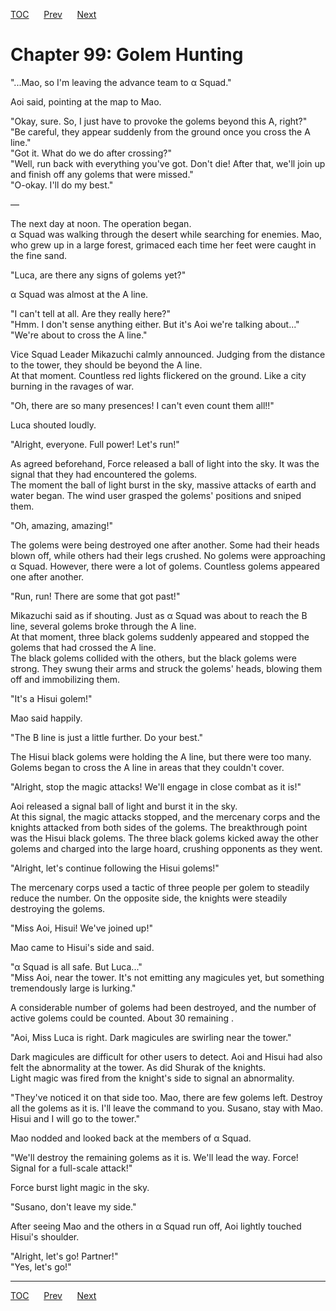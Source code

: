 [TOC](../readme.md)&nbsp;&nbsp;&nbsp;&nbsp;&nbsp;&nbsp;[Prev](section_0013.md)&nbsp;&nbsp;&nbsp;&nbsp;&nbsp;&nbsp;[Next](section_0015.md)



# Chapter 99: Golem Hunting

"...Mao, so I'm leaving the advance team to α Squad."  
  
Aoi said, pointing at the map to Mao.  
  
"Okay, sure. So, I just have to provoke the golems beyond this A,
right?"  
"Be careful, they appear suddenly from the ground once you cross the A
line."  
"Got it. What do we do after crossing?"  
"Well, run back with everything you've got. Don't die! After that, we'll
join up and finish off any golems that were missed."  
"O-okay. I'll do my best."  
  
—  
  
The next day at noon. The operation began.  
α Squad was walking through the desert while searching for enemies. Mao,
who grew up in a large forest, grimaced each time her feet were caught
in the fine sand.  
  
"Luca, are there any signs of golems yet?"  
  
α Squad was almost at the A line.  
  
"I can't tell at all. Are they really here?"  
"Hmm. I don't sense anything either. But it's Aoi we're talking
about..."  
"We're about to cross the A line."  
  
Vice Squad Leader Mikazuchi calmly announced. Judging from the distance
to the tower, they should be beyond the A line.  
At that moment. Countless red lights flickered on the ground. Like a
city burning in the ravages of war.  
  
"Oh, there are so many presences! I can't even count them all!!"  
  
Luca shouted loudly.  
  
"Alright, everyone. Full power! Let's run!"  
  
As agreed beforehand, Force released a ball of light into the sky. It
was the signal that they had encountered the golems.  
The moment the ball of light burst in the sky, massive attacks of earth
and water began. The wind user grasped the golems' positions and sniped
them.  
  
"Oh, amazing, amazing!"  
  
The golems were being destroyed one after another. Some had their heads
blown off, while others had their legs crushed. No golems were
approaching α Squad. However, there were a lot of golems. Countless
golems appeared one after another.  
  
"Run, run! There are some that got past!"  
  
Mikazuchi said as if shouting. Just as α Squad was about to reach the B
line, several golems broke through the A line.  
At that moment, three black golems suddenly appeared and stopped the
golems that had crossed the A line.  
The black golems collided with the others, but the black golems were
strong. They swung their arms and struck the golems' heads, blowing them
off and immobilizing them.  
  
"It's a Hisui golem!"  
  
Mao said happily.  
  
"The B line is just a little further. Do your best."  
  
The Hisui black golems were holding the A line, but there were too many.
Golems began to cross the A line in areas that they couldn't cover.  
  
"Alright, stop the magic attacks! We'll engage in close combat as it
is!"  
  
Aoi released a signal ball of light and burst it in the sky.  
At this signal, the magic attacks stopped, and the mercenary corps and
the knights attacked from both sides of the golems. The breakthrough
point was the Hisui black golems. The three black golems kicked away the
other golems and charged into the large hoard, crushing opponents as
they went.  
  
"Alright, let's continue following the Hisui golems!"  
  
The mercenary corps used a tactic of three people per golem to steadily
reduce the number. On the opposite side, the knights were steadily
destroying the golems.  
  
"Miss Aoi, Hisui! We've joined up!"  
  
Mao came to Hisui's side and said.  
  
"α Squad is all safe. But Luca..."  
"Miss Aoi, near the tower. It's not emitting any magicules yet, but
something tremendously large is lurking."  
  
A considerable number of golems had been destroyed, and the number of
active golems could be counted. About 30 remaining .  
  
"Aoi, Miss Luca is right. Dark magicules are swirling near the tower."  
  
Dark magicules are difficult for other users to detect. Aoi and Hisui
had also felt the abnormality at the tower. As did Shurak of the
knights.  
Light magic was fired from the knight's side to signal an abnormality.  
  
"They've noticed it on that side too. Mao, there are few golems left.
Destroy all the golems as it is. I'll leave the command to you. Susano,
stay with Mao. Hisui and I will go to the tower."  
  
Mao nodded and looked back at the members of α Squad.  
  
"We'll destroy the remaining golems as it is. We'll lead the way. Force!
Signal for a full-scale attack!"  
  
Force burst light magic in the sky.  
  
"Susano, don't leave my side."  
  
After seeing Mao and the others in α Squad run off, Aoi lightly touched
Hisui's shoulder.  
  
"Alright, let's go! Partner!"  
"Yes, let's go!"  
  
  
  


---
[TOC](../readme.md)&nbsp;&nbsp;&nbsp;&nbsp;&nbsp;&nbsp;[Prev](section_0013.md)&nbsp;&nbsp;&nbsp;&nbsp;&nbsp;&nbsp;[Next](section_0015.md)


